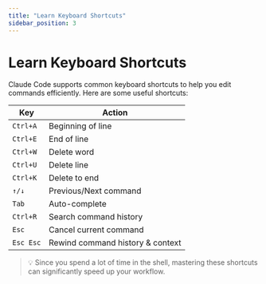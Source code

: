 ```yaml
---
title: "Learn Keyboard Shortcuts"
sidebar_position: 3
---
```


# Learn Keyboard Shortcuts

Claude Code supports common keyboard shortcuts to help you edit commands efficiently. Here are some useful shortcuts:

| Key | Action |
|-----|--------|
| `Ctrl+A` | Beginning of line |
| `Ctrl+E` | End of line |
| `Ctrl+W` | Delete word |
| `Ctrl+U` | Delete line |
| `Ctrl+K` | Delete to end |
| `↑/↓` | Previous/Next command |
| `Tab` | Auto-complete |
| `Ctrl+R` | Search command history |
| `Esc` | Cancel current command |
| `Esc Esc` | Rewind command history & context |



> 💡 Since you spend a lot of time in the shell, mastering these shortcuts can significantly speed up your workflow.